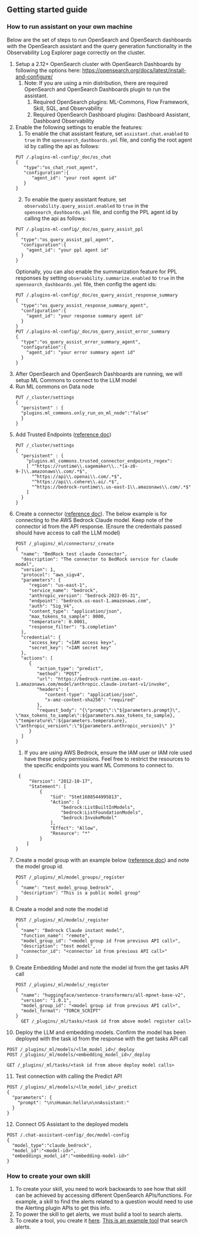 ## Getting started guide

### How to run assistant on your own machine
Below are the set of steps to run OpenSearch and OpenSearch dashboards with the OpenSearch assistant and the query generation functionality in the Observability Log Explorer page correctly on the cluster.

1. Setup a 2.12+ OpenSearch cluster with OpenSearch Dashboards by following the options here: https://opensearch.org/docs/latest/install-and-configure/
   1. Note: If you are using a min distribution, there are required OpenSearch and OpenSearch Dashboards plugin to run the assistant.
      1. Required OpenSearch plugins: ML-Commons, Flow Framework, Skill, SQL, and Observability
      2. Required OpenSearch Dashboard plugins: Dashboard Assistant, Dashboard Observability
2. Enable the following settings to enable the features:
   1. To enable the chat assistant feature, set `assistant.chat.enabled` to `true` in the `opensearch_dashboards.yml` file, and config the root agent id by calling the api as follows:
   ```http
   PUT /.plugins-ml-config/_doc/os_chat
   {
      "type":"os_chat_root_agent",
      "configuration":{
         "agent_id": "your root agent id"
      }
   }
   ```
   2. To enable the query assistant feature, set `observability.query_assist.enabled` to `true` in the `opensearch_dashboards.yml` file, and config the PPL agent id by calling the api as follows:
   ```http
   PUT /.plugins-ml-config/_doc/os_query_assist_ppl
   {
     "type":"os_query_assist_ppl_agent",
     "configuration":{
       "agent_id": "your ppl agent id"
     }
   }
   ```
   Optionally, you can also enable the summarization feature for PPL responses by setting `observability.summarize.enabled` to `true` in the `opensearch_dashboards.yml` file, then config the agent ids:
   ```http
   PUT /.plugins-ml-config/_doc/os_query_assist_response_summary
   {
     "type":"os_query_assist_response_summary_agent",
     "configuration":{
       "agent_id": "your response summary agent id"
     }
   }
   PUT /.plugins-ml-config/_doc/os_query_assist_error_summary
   {
     "type":"os_query_assist_error_summary_agent",
     "configuration":{
       "agent_id": "your error summary agent id"
     }
   }
   ```
3. After OpenSearch and OpenSearch Dashboards are running, we will setup ML Commons to connect to the LLM model
4. Run ML commons on Data node
   ```http
   PUT /_cluster/settings
   {
     "persistent" : {
     "plugins.ml_commons.only_run_on_ml_node":"false"
     }
   }
     ```
5. Add Trusted Endpoints ([reference doc](https://opensearch.org/docs/latest/ml-commons-plugin/remote-models/index/))
   ```http
   PUT /_cluster/settings
   {
     "persistent" : {
       "plugins.ml_commons.trusted_connector_endpoints_regex":
       [ "^https://runtime\\.sagemaker\\..*[a-z0-9-]\\.amazonaws\\.com/.*$",
         "^https://api\\.openai\\.com/.*$",
         "^https://api\\.cohere\\.ai/.*$",
         "^https://bedrock-runtime\\.us-east-1\\.amazonaws\\.com/.*$"
       ]
     }
   }
   ```
6. Create a connector ([reference doc](https://opensearch.org/docs/latest/ml-commons-plugin/remote-models/index/)). The below example is for connecting to the AWS Bedrock Claude model. Keep note of the connector id from the API response. (Ensure the credentials passed should have access to call the LLM model) 
   ```
   POST /_plugins/_ml/connectors/_create
   {
     "name": "BedRock test claude Connector",
     "description": "The connector to BedRock service for claude model",
     "version": 1,
     "protocol": "aws_sigv4",
     "parameters": {
        "region": "us-east-1",
        "service_name": "bedrock",
        "anthropic_version": "bedrock-2023-05-31",
        "endpoint": "bedrock.us-east-1.amazonaws.com",
        "auth": "Sig_V4",
        "content_type": "application/json",
        "max_tokens_to_sample": 8000,
        "temperature": 0.0001,
        "response_filter": "$.completion"
     },
     "credential": {
        "access_key": "<IAM access key>",
        "secret_key": "<IAM secret key"
     },
     "actions": [
        {
           "action_type": "predict",
           "method": "POST",
           "url": "https://bedrock-runtime.us-east-1.amazonaws.com/model/anthropic.claude-instant-v1/invoke",
           "headers": {
              "content-type": "application/json",
              "x-amz-content-sha256": "required"
           },
           "request_body": "{\"prompt\":\"${parameters.prompt}\", \"max_tokens_to_sample\":${parameters.max_tokens_to_sample}, \"temperature\":${parameters.temperature},  \"anthropic_version\":\"${parameters.anthropic_version}\" }"
        }
     ]
   }
   ```
   1. If you are using AWS Bedrock, ensure the IAM user or IAM role used have these policy permissions. Feel free to restrict the resources to the specific endpoints you want ML Commons to connect to.
   ```
    {
        "Version": "2012-10-17",
        "Statement": [
            {
                "Sid": "Stmt1688544995813",
                "Action": [
                    "bedrock:ListBuiltInModels",
                    "bedrock:ListFoundationModels",
                    "bedrock:InvokeModel"
                ],
                "Effect": "Allow",
                "Resource": "*"
            }
       ]
   } 
   ```
7. Create a model group with an example below ([reference doc](https://opensearch.org/docs/latest/ml-commons-plugin/remote-models/index/)) and note the model group id.
   ```
   POST /_plugins/_ml/model_groups/_register
   {
     "name": "test_model_group_bedrock",
     "description": "This is a public model group"
   }
   ```
8. Create a model and note the model id
   ```
   POST /_plugins/_ml/models/_register
   {
     "name": "Bedrock Claude instant model",
     "function_name": "remote",
     "model_group_id": "<model group id from previous API call>",
     "description": "test model",
     "connector_id": "<connector id from previous API call>"
   }
   ```
9. Create Embedding Model and note the model id from the get tasks API call
   ```
   POST /_plugins/_ml/models/_register
   {
     "name": "huggingface/sentence-transformers/all-mpnet-base-v2",
     "version": "1.0.1",
     "model_group_id": "<model group id from previous API call>",
     "model_format": "TORCH_SCRIPT"
   }
     GET /_plugins/_ml/tasks/<task id from above model register call>
   ```
10. Deploy the LLM and embedding models. Confirm the model has been deployed with the task id from the response with the get tasks API call
   ```
   POST /_plugins/_ml/models/<llm_model_id>/_deploy
   POST /_plugins/_ml/models/<embedding_model_id>/_deploy

   GET /_plugins/_ml/tasks/<task id from above deploy model calls>
   ```
11. Test connection with calling the Predict API
   ```
   POST /_plugins/_ml/models/<llm_model_id>/_predict
   {
     "parameters": {
       "prompt": "\n\nHuman:hello\n\nnAssistant:"
     }
   }
   ```
12. Connect OS Assistant to the deployed models
   ```
   POST /.chat-assistant-config/_doc/model-config
   {
     "model_type":"claude_bedrock",
     "model_id":"<model-id>",
     "embeddings_model_id":"<embedding-model-id>"
   } 
   ```
### How to create your own skill
1. To create your skill, you need to work backwards to see how that skill can be achieved by accessing different OpenSearch APIs/functions. For example, a skill to find the alerts related to a question would need to use the Alerting plugin APIs to get this info. 
1. To power the skill to get alerts, we must build a tool to search alerts.
1. To create a tool, you create it [here](https://github.com/opensearch-project/skills/tree/main/src/main/java/org/opensearch/agent/tools). [This is an example tool](https://github.com/opensearch-project/skills/blob/main/src/main/java/org/opensearch/agent/tools/SearchAlertsTool.java) that search alerts.
